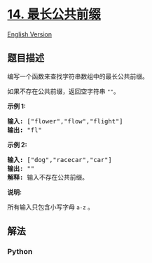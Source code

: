 # [14. 最长公共前缀](https://leetcode-cn.com/problems/longest-common-prefix)

[English Version](/leetcode/0000-0099/0014.Longest%20Common%20Prefix/README_EN.md)

## 题目描述

<!-- 这里写题目描述 -->

<p>编写一个函数来查找字符串数组中的最长公共前缀。</p>

<p>如果不存在公共前缀，返回空字符串&nbsp;<code>&quot;&quot;</code>。</p>

<p><strong>示例&nbsp;1:</strong></p>

<pre><strong>输入: </strong>[&quot;flower&quot;,&quot;flow&quot;,&quot;flight&quot;]
<strong>输出:</strong> &quot;fl&quot;
</pre>

<p><strong>示例&nbsp;2:</strong></p>

<pre><strong>输入: </strong>[&quot;dog&quot;,&quot;racecar&quot;,&quot;car&quot;]
<strong>输出:</strong> &quot;&quot;
<strong>解释:</strong> 输入不存在公共前缀。
</pre>

<p><strong>说明:</strong></p>

<p>所有输入只包含小写字母&nbsp;<code>a-z</code>&nbsp;。</p>


## 解法

<!-- 这里可写通用的实现逻辑 -->

<!-- tabs:start -->

### **Python**

<!-- 这里可写当前语言的特殊实现逻辑 -->

```python

```

<!-- tabs:end -->
